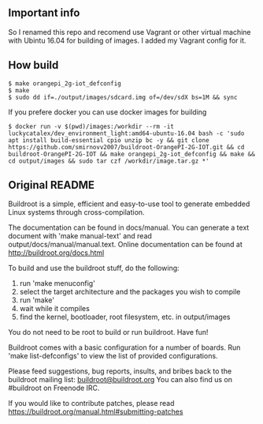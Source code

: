 ## Important info

So I renamed this repo and recomend use Vagrant or other virtual machine with Ubintu 16.04 for building of images.
I added my Vagrant config for it.

## How build
```
$ make orangepi_2g-iot_defconfig
$ make
$ sudo dd if=./output/images/sdcard.img of=/dev/sdX bs=1M && sync
```
If you prefere docker you can use docker images for building
```
$ docker run -v $(pwd)/images:/workdir --rm -it luckycatalex/dev_environment_light:amd64-ubuntu-16.04 bash -c 'sudo apt install build-essential cpio unzip bc -y && git clone https://github.com/smirnovv2007/buildroot-OrangePI-2G-IOT.git && cd buildroot-OrangePI-2G-IOT && make orangepi_2g-iot_defconfig && make && cd output/images && sudo tar czf /workdir/image.tar.gz *'
```

## Original README
Buildroot is a simple, efficient and easy-to-use tool to generate embedded
Linux systems through cross-compilation.

The documentation can be found in docs/manual. You can generate a text
document with 'make manual-text' and read output/docs/manual/manual.text.
Online documentation can be found at http://buildroot.org/docs.html

To build and use the buildroot stuff, do the following:

1) run 'make menuconfig'
2) select the target architecture and the packages you wish to compile
3) run 'make'
4) wait while it compiles
5) find the kernel, bootloader, root filesystem, etc. in output/images

You do not need to be root to build or run buildroot.  Have fun!

Buildroot comes with a basic configuration for a number of boards. Run
'make list-defconfigs' to view the list of provided configurations.

Please feed suggestions, bug reports, insults, and bribes back to the
buildroot mailing list: buildroot@buildroot.org
You can also find us on #buildroot on Freenode IRC.

If you would like to contribute patches, please read
https://buildroot.org/manual.html#submitting-patches
